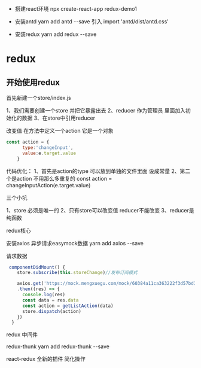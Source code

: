 - 搭建react环境
npx create-react-app redux-demo1

- 安装antd
yarn add antd --save
引入
import 'antd/dist/antd.css'

- 安装redux
yarn add redux --save


# redux
## 开始使用redux
首先新建一个store/index.js

1、我们需要创建一个store 并把它暴露出去
2、reducer 作为管理员
里面加入初始化的数据
3、在store中引用reducer

改变值
在方法中定义一个action 它是一个对象
```js
const action = {
      type:'changeInput',
      value:e.target.value
    }
  ```


代码优化：
1、首先是action的type 可以放到单独的文件里面 设成常量
2、第二个是action 不用那么多重复的
const action = changeInputAction(e.target.value)


三个小坑

1、store 必须是唯一的
2、只有store可以改变值 reducer不能改变
3、reducer是纯函数

redux核心

安装axios 异步请求easymock数据
yarn add axios --save

请求数据
```js
 componentDidMount() {
    store.subscribe(this.storeChange)//发布订阅模式

    axios.get('https://mock.mengxuegu.com/mock/60384a11ca363222f3d57bd3/redux/getList')
    .then((res) => {
      console.log(res)
      const data = res.data
      const action = getListAction(data)
      store.dispatch(action)
    })
  }
```

redux 中间件

redux-thunk
yarn add redux-thunk --save
 

react-redux
全新的插件 简化操作